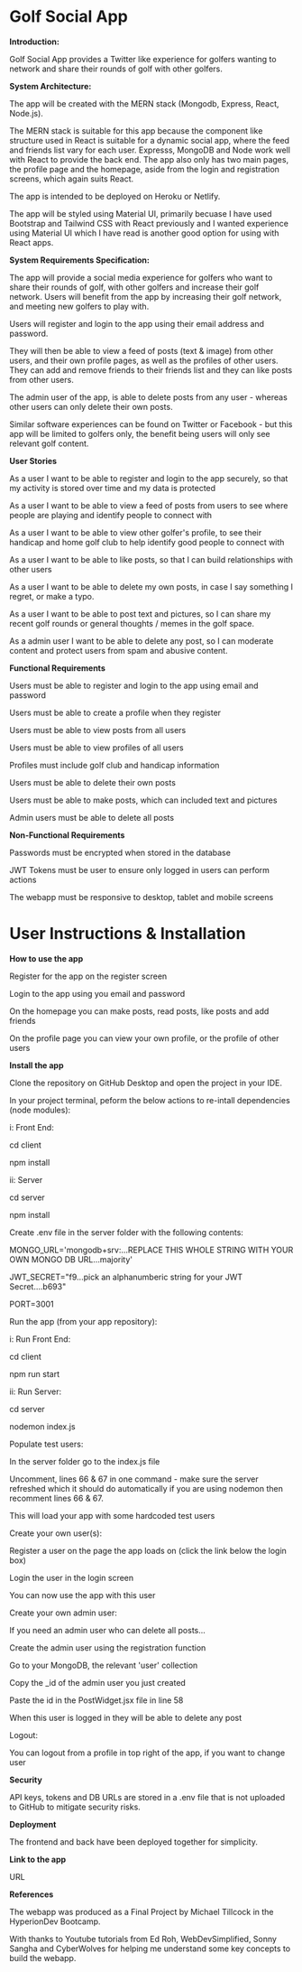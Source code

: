 # Golf Social App

**Introduction:**

Golf Social App provides a Twitter like experience for golfers wanting to
network and share their rounds of golf with other golfers.

**System Architecture:**

The app will be created with the MERN stack (Mongodb, Express, React, Node.js).

The MERN stack is suitable for this app because the component like structure
used in React is suitable for a dynamic social app, where the feed and friends
list vary for each user. Expresss, MongoDB and Node work well with React to provide
the back end. The app also only has two main pages, the profile page and the homepage,
aside from the login and registration screens, which again suits React.

The app is intended to be deployed on Heroku or Netlify.

The app will be styled using Material UI, primarily becuase I have used Bootstrap and
Tailwind CSS with React previously and I wanted experience using Material UI which
I have read is another good option for using with React apps.

**System Requirements Specification:**

The app will provide a social media experience for golfers who want to share their
rounds of golf, with other golfers and increase their golf network. Users will
benefit from the app by increasing their golf network, and meeting new golfers to play
with.

Users will register and login to the app using their email address and password.

They will then be able to view a feed of posts (text & image) from other users, and
their own profile pages, as well as the profiles of other users. They can add and remove
friends to their friends list and they can like posts from other users.

The admin user of the app, is able to delete posts from any user - whereas other users can only
delete their own posts.

Similar software experiences can be found on Twitter or Facebook - but this app will be limited
to golfers only, the benefit being users will only see relevant golf content.

**User Stories**

As a user I want to be able to register and login to the app securely, so that my activity
is stored over time and my data is protected

As a user I want to be able to view a feed of posts from users to see where people are playing
and identify people to connect with

As a user I want to be able to view other golfer's profile, to see their handicap and home golf
club to help identify good people to connect with

As a user I want to be able to like posts, so that I can build relationships with other users

As a user I want to be able to delete my own posts, in case I say something I regret, or make a typo.

As a user I want to be able to post text and pictures, so I can share my recent golf rounds or general
thoughts / memes in the golf space.

As a admin user I want to be able to delete any post, so I can moderate content and protect users from
spam and abusive content.

**Functional Requirements**

Users must be able to register and login to the app using email and password

Users must be able to create a profile when they register

Users must be able to view posts from all users

Users must be able to view profiles of all users

Profiles must include golf club and handicap information

Users must be able to delete their own posts

Users must be able to make posts, which can included text and pictures

Admin users must be able to delete all posts

**Non-Functional Requirements**

Passwords must be encrypted when stored in the database

JWT Tokens must be user to ensure only logged in users can perform actions

The webapp must be responsive to desktop, tablet and mobile screens

# User Instructions & Installation

**How to use the app**

Register for the app on the register screen

Login to the app using you email and password

On the homepage you can make posts, read posts, like posts and add friends

On the profile page you can view your own profile, or the profile of other users

**Install the app**

Clone the repository on GitHub Desktop and open the project in your IDE.

In your project terminal, peform the below actions to re-intall dependencies (node modules):

i: Front End:

cd client

npm install

ii: Server

cd server

npm install

Create .env file in the server folder with the following contents:

MONGO_URL='mongodb+srv:...REPLACE THIS WHOLE STRING WITH YOUR OWN MONGO DB URL...majority'

JWT_SECRET="f9...pick an alphanumberic string for your JWT Secret....b693"

PORT=3001

Run the app (from your app repository):

i: Run Front End:

cd client

npm run start

ii: Run Server:

cd server

nodemon index.js

Populate test users:

In the server folder go to the index.js file

Uncomment, lines 66 & 67 in one command - make sure the server refreshed
which it should do automatically if you are using nodemon
then recomment lines 66 & 67.

This will load your app with some hardcoded test users

Create your own user(s):

Register a user on the page the app loads on (click the link below the login box)

Login the user in the login screen

You can now use the app with this user

Create your own admin user:

If you need an admin user who can delete all posts...

Create the admin user using the registration function

Go to your MongoDB, the relevant 'user' collection

Copy the \_id of the admin user you just created

Paste the id in the PostWidget.jsx file in line 58

When this user is logged in they will be able to delete any post

Logout:

You can logout from a profile in top right of the app, if you want to change user

**Security**

API keys, tokens and DB URLs are stored in a .env file that is not
uploaded to GitHub to mitigate security risks.

**Deployment**

The frontend and back have been deployed together for simplicity.

**Link to the app**

URL

**References**

The webapp was produced as a Final Project by Michael Tillcock in the HyperionDev Bootcamp.

With thanks to Youtube tutorials from Ed Roh, WebDevSimplified, Sonny Sangha and CyberWolves
for helping me understand some key concepts to build the webapp.
